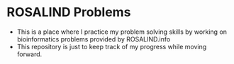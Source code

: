 # ROSALIND Problems

- This is a place where I practice my problem solving skills by working on bioinformatics problems provided by ROSALIND.info
- This repository is just to keep track of my progress while moving forward.

